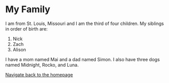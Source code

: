 # **My Family**

I am from St. Louis, Missouri and I am the third of four children. My siblings in order of birth are:
1. Nick
2. Zach
3. Alison

I have a mom named Mai and a dad named Simon. I also have three dogs named Midnight, Rocko, and Luna.

[Navigate back to the homepage](https://github.com/julieto1/Midterm-Project-SP23/blob/8c682725dc5f2b8077d25e06c5df6fe3abf4a090/README.md)
